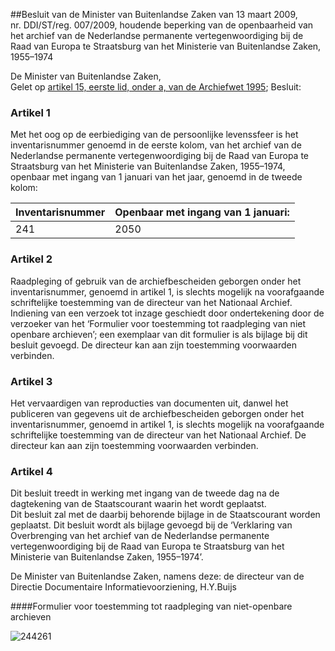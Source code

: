 <meta http-equiv='Content-Type' content='text/html; charset=utf-8' />

##Besluit van de Minister van Buitenlandse Zaken van 13 maart 2009, nr. DDI/ST/reg. 007/2009, houdende beperking van de openbaarheid van het archief van de Nederlandse permanente vertegenwoordiging bij de Raad van Europa te Straatsburg van het Ministerie van Buitenlandse Zaken, 1955–1974

De Minister van Buitenlandse Zaken,  
Gelet op [artikel 15, eerste lid, onder a, van de Archiefwet 1995](../../../../../../../../../../../wet/archiefwet/1995/BWBR0007376/README.md);
Besluit:    

### Artikel  1  

Met het oog op de eerbiediging van de persoonlijke levenssfeer is het inventarisnummer genoemd in de eerste kolom, van het archief van de Nederlandse permanente vertegenwoordiging bij de Raad van Europa te Straatsburg van het Ministerie van Buitenlandse Zaken, 1955–1974, openbaar met ingang van 1 januari van het jaar, genoemd in de tweede kolom:  

| Inventarisnummer  | Openbaar met ingang van 1 januari:  |
|:---|:---|
| 241  | 2050  |

### Artikel  2  

Raadpleging of gebruik van de archiefbescheiden geborgen onder het inventarisnummer, genoemd in artikel 1, is slechts mogelijk na voorafgaande schriftelijke toestemming van de directeur van het Nationaal Archief. Indiening van een verzoek tot inzage geschiedt door ondertekening door de verzoeker van het ‘Formulier voor toestemming tot raadpleging van niet openbare archieven’; een exemplaar van dit formulier is als bijlage bij dit besluit gevoegd. De directeur kan aan zijn toestemming voorwaarden verbinden.  

### Artikel  3  

Het vervaardigen van reproducties van documenten uit, danwel het publiceren van gegevens uit de archiefbescheiden geborgen onder het inventarisnummer, genoemd in artikel 1, is slechts mogelijk na voorafgaande schriftelijke toestemming van de directeur van het Nationaal Archief. De directeur kan aan zijn toestemming voorwaarden verbinden.  

### Artikel  4  

Dit besluit treedt in werking met ingang van de tweede dag na de dagtekening van de Staatscourant waarin het wordt geplaatst.  
Dit besluit zal met de daarbij behorende bijlage in de Staatscourant worden geplaatst. Dit besluit wordt als bijlage gevoegd bij de ‘Verklaring van Overbrenging van het archief van de Nederlandse permanente vertegenwoordiging bij de Raad van Europa te Straatsburg van het Ministerie van Buitenlandse Zaken, 1955–1974’.  

De 
Minister van Buitenlandse Zaken, namens deze: de 
directeur van de Directie Documentaire Informatievoorziening, 
H.Y.Buijs  

####Formulier voor toestemming tot raadpleging van niet-openbare archieven

![244261](http://wetten.overheid.nl/Illustration/244261)

